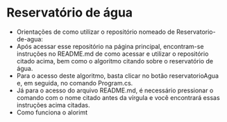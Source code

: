 # Reservatório de água

- Orientações de como utilizar o repositório nomeado de Reservatorio-de-agua: 
- Após acessar esse repositório na página principal, encontram-se instruções no README.md de como acessar e utilizar o repositório citado acima, bem como o algoritmo citando sobre o reservatório de água. 
- Para o acesso deste algoritmo, basta clicar no botão reservatorioAgua e, em seguida, no comando Program.cs. 
- Já para o acesso do arquivo README.md, é necessário pressionar o comando com o nome citado antes da vírgula e você encontrará essas instruções acima citadas. 
- Como funciona o alorimt												 
